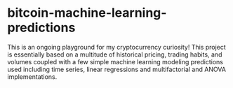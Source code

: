 # bitcoin-machine-learning-predictions

This is an ongoing playground for my cryptocurrency curiosity! This project is essentially based on a multitude of historical pricing, trading habits, and volumes coupled with a few 
simple machine learning modeling predictions used including time series, linear regressions and multifactorial and ANOVA implementations.

